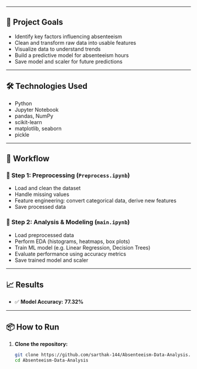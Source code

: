 
---

## 🎯 Project Goals

- Identify key factors influencing absenteeism
- Clean and transform raw data into usable features
- Visualize data to understand trends
- Build a predictive model for absenteeism hours
- Save model and scaler for future predictions

---

## 🛠️ Technologies Used

- Python
- Jupyter Notebook
- pandas, NumPy
- scikit-learn
- matplotlib, seaborn
- pickle

---

## 🔄 Workflow

### 📌 Step 1: Preprocessing (`Preprocess.ipynb`)
- Load and clean the dataset
- Handle missing values
- Feature engineering: convert categorical data, derive new features
- Save processed data

### 📌 Step 2: Analysis & Modeling (`main.ipynb`)
- Load preprocessed data
- Perform EDA (histograms, heatmaps, box plots)
- Train ML model (e.g. Linear Regression, Decision Trees)
- Evaluate performance using accuracy metrics
- Save trained model and scaler

---

## 📈 Results

- ✅ **Model Accuracy:** **77.32%**

---

## 📦 How to Run

1. **Clone the repository:**
   ```bash
   git clone https://github.com/sarthak-144/Absenteeism-Data-Analysis.git
   cd Absenteeism-Data-Analysis
